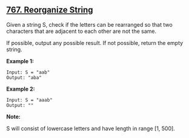 ## [767. Reorganize String](https://leetcode.com/problems/reorganize-string/)

Given a string S, check if the letters can be rearranged so that two characters that are adjacent to each other are not the same.

If possible, output any possible result. If not possible, return the empty string.

**Example 1:**

```
Input: S = "aab"
Output: "aba"
```

**Example 2:**

```
Input: S = "aaab"
Output: ""
```

**Note:**

S will consist of lowercase letters and have length in range [1, 500].
